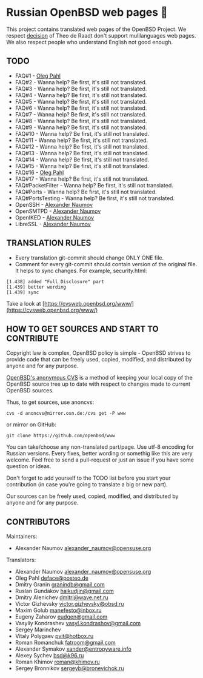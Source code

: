 # Russian OpenBSD web pages :blowfish:

This project contains translated web pages of the OpenBSD Project.
We respect 
[decision](https://marc.info/?l=openbsd-cvs&m=139637003025491&w=2)
of Theo de Raadt don't support mulilanguages web pages.
We also respect people who understand English not good enough.


## TODO

* FAQ#1 - [Oleg Pahl](https://github.com/oleg-pahl)
* FAQ#2 - Wanna help? Be first, it's still not translated.
* FAQ#3 - Wanna help? Be first, it's still not translated.
* FAQ#4 - Wanna help? Be first, it's still not translated.
* FAQ#5 - Wanna help? Be first, it's still not translated.
* FAQ#6 - Wanna help? Be first, it's still not translated.
* FAQ#7 - Wanna help? Be first, it's still not translated.
* FAQ#8 - Wanna help? Be first, it's still not translated.
* FAQ#9 - Wanna help? Be first, it's still not translated.
* FAQ#10 - Wanna help? Be first, it's still not translated.
* FAQ#11 - Wanna help? Be first, it's still not translated.
* FAQ#12 - Wanna help? Be first, it's still not translated.
* FAQ#13 - Wanna help? Be first, it's still not translated.
* FAQ#14 - Wanna help? Be first, it's still not translated.
* FAQ#15 - Wanna help? Be first, it's still not translated.
* FAQ#16 - [Oleg Pahl](https://github.com/oleg-pahl)
* FAQ#17 - Wanna help? Be first, it's still not translated.
* FAQ#PacketFilter - Wanna help? Be first, it's still not translated.
* FAQ#Ports - Wanna help? Be first, it's still not translated.
* FAQ#PortsTesting - Wanna help? Be first, it's still not translated.
* OpenSSH - [Alexander Naumov](https://github.com/alexander-naumov)
* OpenSMTPD - [Alexander Naumov](https://github.com/alexander-naumov)
* OpenIKED - [Alexander Naumov](https://github.com/alexander-naumov)
* LibreSSL - [Alexander Naumov](https://github.com/alexander-naumov)


## TRANSLATION RULES

* Every translation git-commit should change ONLY ONE file.
* Comment for every git-commit should contain version of the original file.
It helps to sync changes. For example, security.html:

``` 
[1.438] added "Full Disclosure" part
[1.439] better wording
[1.439] sync
``` 
Take a look at [https://cvsweb.openbsd.org/www/](https://cvsweb.openbsd.org/www/)


## HOW TO GET SOURCES AND START TO CONTRIBUTE

Copyright law is complex, OpenBSD policy is simple - OpenBSD strives
to provide code that can be freely used, copied, modified, and
distributed by anyone and for any purpose.

[OpenBSD's anonymous CVS](https://www.openbsd.org/anoncvs.html) is a
method of keeping your local copy of the OpenBSD source tree up to
date with respect to changes made to current OpenBSD sources.

Thus, to get sources, use anoncvs:
```
cvs -d anoncvs@mirror.osn.de:/cvs get -P www
```
or mirror on GitHub:
```
git clone https://github.com/openbsd/www
```
You can take/choose any non-translated part/page. Use utf-8 encoding
for Russian versions. Every fixes, better wording or somethig like
this are very welcome. Feel free to send a pull-request or just an
issue if you have some question or ideas.

Don't forget to add yourself to the TODO list before you start
your contribution (in case you're going to translate a big or new
part).

Our sources can be freely used, copied, modified, and distributed
by anyone and for any purpose.


## CONTRIBUTORS

Maintainers:
* Alexander Naumov <alexander_naumov@opensuse.org>

Translators:
* Alexander Naumov <alexander_naumov@opensuse.org>
* Oleg Pahl <deface@posteo.de>
* Dmitry Granin <granindb@gmail.com>
* Ruslan Gundakov <haikudjin@gmail.com>
* Dmitry Alenichev <dmitri@wave.net.ru>
* Victor Gizhevsky <victor.gizhevsky@obsd.ru>
* Maxim Golub <manefesto@inbox.ru>
* Eugeny Zaharov <eudgen@gmail.com>
* Vasyliy Kondrashev <vasyl.kondrashov@gmail.com>
* Sergey Marinchev
* Vitaly Polygaev <pvit@hotbox.ru>
* Roman Romanchuk <fatroom@gmail.com>
* Alexander Symakov <xander@entropyware.info>
* Alexey Sychev <bsd@k96.ru>
* Roman Khimov <roman@khimov.ru>
* Sergey Bronnikov <sergeyb@bronevichok.ru>
